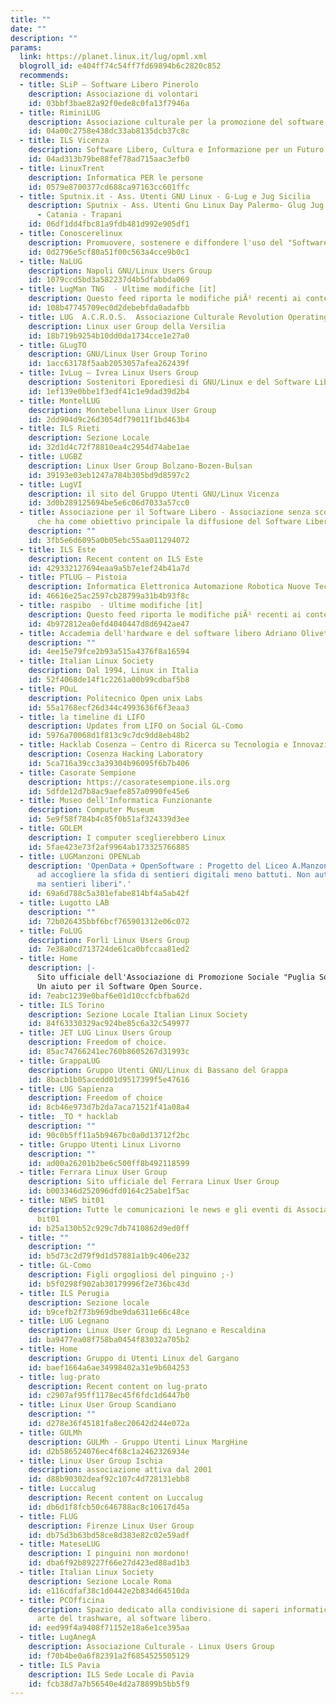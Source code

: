 ```yaml
---
title: ""
date: ""
description: ""
params:
  link: https://planet.linux.it/lug/opml.xml
  blogroll_id: e404ff74c54ff7fd69894b6c2820c852
  recommends:
  - title: SLiP – Software Libero Pinerolo
    description: Associazione di volontari
    id: 03bbf3bae82a92f0ede8c0fa13f7946a
  - title: RiminiLUG
    description: Associazione culturale per la promozione del software libero
    id: 04a00c2758e438dc33ab8135dcb37c8c
  - title: ILS Vicenza
    description: Software Libero, Cultura e Informazione per un Futuro Inclusivo!
    id: 04ad313b79be88fef78ad715aac3efb0
  - title: LinuxTrent
    description: Informatica PER le persone
    id: 0579e8700377cd688ca97163cc601ffc
  - title: Sputnix.it - Ass. Utenti GNU Linux - G-Lug e Jug Sicilia
    description: Sputnix - Ass. Utenti Gnu Linux Day Palermo- Glug Jug Sicilia - Palermo
      - Catania - Trapani
    id: 06df1dd4fbc81a9fdb481d992e905df1
  - title: Conoscerelinux
    description: Promuovere, sostenere e diffondere l'uso del "Software libero"
    id: 0d2796e5cf80a51f00c563a4cce9b0c1
  - title: NaLUG
    description: Napoli GNU/Linux Users Group
    id: 1079ccd5bd3a582237d4b5dfabbda069
  - title: LugMan TNG  - Ultime modifiche [it]
    description: Questo feed riporta le modifiche piÃ¹ recenti ai contenuti del sito.
    id: 108b47745709ec0d2debebfda0adafbb
  - title: LUG  A.C.R.O.S.  Associazione Culturale Revolution Operating System
    description: Linux user Group della Versilia
    id: 18b719b9254b10dd0da1734cce1e27a0
  - title: GLugTO
    description: GNU/Linux User Group Torino
    id: 1acc63178f5aab2053057afea262439f
  - title: IvLug – Ivrea Linux Users Group
    description: Sostenitori Eporediesi di GNU/Linux e del Software Libero
    id: 1ef139e0bbe1f3edf41c1e9dad39d2b4
  - title: MontelLUG
    description: Montebelluna Linux User Group
    id: 2dd904d9c26d3054df79011f1bd463b4
  - title: ILS Rieti
    description: Sezione Locale
    id: 32d1d4c72f78810ea4c2954d74abe1ae
  - title: LUGBZ
    description: Linux User Group Bolzano-Bozen-Bulsan
    id: 39193e03eb1247a784b305bd9d8597c2
  - title: LugVI
    description: il sito del Gruppo Utenti GNU/Linux Vicenza
    id: 3d0b289125694be5e6c06d7033a57cc0
  - title: Associazione per il Software Libero - Associazione senza scopo di lucro
      che ha come obiettivo principale la diffusione del Software Libero in Italia
    description: ""
    id: 3fb5e6d6095a0b05ebc55aa011294072
  - title: ILS Este
    description: Recent content on ILS Este
    id: 429332127694eaa9a5b7e1ef24b41a7d
  - title: PTLUG – Pistoia
    description: Informatica Elettronica Automazione Robotica Nuove Tecnologie a Pistoia
    id: 46616e25ac2597cb28799a31b4b93f8c
  - title: raspibo  - Ultime modifiche [it]
    description: Questo feed riporta le modifiche piÃ¹ recenti ai contenuti del sito.
    id: 4b972812ea0efd4040447d8d6942ae47
  - title: Accademia dell'hardware e del software libero Adriano Olivetti
    description: ""
    id: 4ee15e79fce2b93a515a4376f8a16594
  - title: Italian Linux Society
    description: Dal 1994, Linux in Italia
    id: 52f4068de14f1c2261a00b99cdbaf5b8
  - title: POuL
    description: Politecnico Open unix Labs
    id: 55a1768ecf26d344c4993636f6f3eaa3
  - title: la timeline di LIFO
    description: Updates from LIFO on Social GL-Como
    id: 5976a70068d1f813c9c7dc9dd8eb48b2
  - title: Hacklab Cosenza – Centro di Ricerca su Tecnologia e Innovazione
    description: Cosenza Hacking Laboratory
    id: 5ca716a39cc3a39304b96095f6b7b406
  - title: Casorate Sempione
    description: https://casoratesempione.ils.org
    id: 5dfde12d7b8ac9aefe857a0990fe45e6
  - title: Museo dell'Informatica Funzionante
    description: Computer Museum
    id: 5e9f58f784b4c85f0b51af324339d3ee
  - title: GOLEM
    description: I computer sceglierebbero Linux
    id: 5fae423e73f2af9964ab173325766885
  - title: LUGManzoni OPENLab
    description: 'OpenData + OpenSoftware : Progetto del Liceo A.Manzoni Caserta.  "Pronti
      ad accogliere la sfida di sentieri digitali meno battuti. Non autostrade: sentieri,
      ma sentieri liberi".'
    id: 69a6d788c5a301efabe814bf4a5ab42f
  - title: Lugotto LAB
    description: ""
    id: 72b026435bbf6bcf765901312e06c072
  - title: FoLUG
    description: Forlì Linux Users Group
    id: 7e38a0cd713724de61ca0bfccaa81ed2
  - title: Home
    description: |-
      Sito ufficiale dell'Associazione di Promozione Sociale "Puglia Software Open Source - APS" in breve Puglia S.O.S.
      Un aiuto per il Software Open Source.
    id: 7eabc1239e0baf6e01d10ccfcbfba62d
  - title: ILS Torino
    description: Sezione Locale Italian Linux Society
    id: 84f63330329ac924be85c6a32c549977
  - title: JET LUG Linux Users Group
    description: Freedom of choice.
    id: 85ac74766241ec760b8605267d31993c
  - title: GrappaLUG
    description: Gruppo Utenti GNU/Linux di Bassano del Grappa
    id: 8bacb1b05acedd01d9517399f5e47616
  - title: LUG Sapienza
    description: Freedom of choice
    id: 8cb46e973d7b2da7aca71521f41a08a4
  - title: _TO * hacklab
    description: ""
    id: 90c0b5ff11a5b9467bc0a0d13712f2bc
  - title: Gruppo Utenti Linux Livorno
    description: ""
    id: ad00a26201b2be6c500ff8b492118599
  - title: Ferrara Linux User Group
    description: Sito ufficiale del Ferrara Linux User Group
    id: b003346d252096dfd0164c25abe1f5ac
  - title: NEWS bit01
    description: Tutte le comunicazioni le news e gli eventi di Associazione Culturale
      bit01
    id: b25a130b52c929c7db7410862d9ed0ff
  - title: ""
    description: ""
    id: b5d73c2d79f9d1d57881a1b9c406e232
  - title: GL-Como
    description: Figli orgogliosi del pinguino ;-)
    id: b5f0298f902ab30179996f2e736bc43d
  - title: ILS Perugia
    description: Sezione locale
    id: b9cefb2f73b969dbe9da6311e66c48ce
  - title: LUG Legnano
    description: Linux User Group di Legnano e Rescaldina
    id: ba9477ea08f758ba0454f83032a705b2
  - title: Home
    description: Gruppo di Utenti Linux del Gargano
    id: baef1664a6ae34998402a31e9b604253
  - title: lug-prato
    description: Recent content on lug-prato
    id: c2907af95ff1178ec45f6fdc1d6447b0
  - title: Linux User Group Scandiano
    description: ""
    id: d278e36f45181fa8ec20642d244e072a
  - title: GULMh
    description: GULMh - Gruppo Utenti Linux MargHine
    id: d2b586524076ec4f68c1a2462326934e
  - title: Linux User Group Ischia
    description: associazione attiva dal 2001
    id: d88b90302deaf92c107c4d728131ebb8
  - title: Luccalug
    description: Recent content on Luccalug
    id: db6d1f8fcb50c646788ac8c10617d45a
  - title: FLUG
    description: Firenze Linux User Group
    id: db75d3b63bd58ce8d383e82c02e59adf
  - title: MateseLUG
    description: I pinguini non mordono!
    id: dba6f92b89227f66e27d423ed88ad1b3
  - title: Italian Linux Society
    description: Sezione Locale Roma
    id: e116cdfaf38c1d0442e2b834d64510da
  - title: PCOfficina
    description: Spazio dedicato alla condivisione di saperi informatici, alla nobile
      arte del trashware, al software libero.
    id: eed99f4a9408f71152e18a6e1ce395aa
  - title: LugAnegA
    description: Associazione Culturale - Linux Users Group
    id: f70b4be0a6f82391a2f6854525505129
  - title: ILS Pavia
    description: ILS Sede Locale di Pavia
    id: fcb38d7a7b56540e4d2a78899b5bb5f9
---
```

